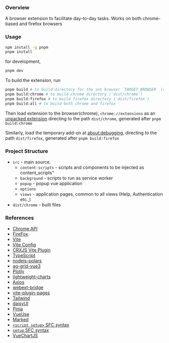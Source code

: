 ### Overview

A browser extension to facilitate day-to-day tasks. Works on both chrome-based
and firefox browsers

### Usage

```bash
npm install -g pnpm
pnpm install
```

for development,

```bash
pnpm dev
```

To build the extension, run

```bash
pnpm build # to build directory for the set browser `TARGET_BROWSER` (chrome, firefox)
pnpm build:chrome # to build chrome directory (`dist/chrome`)
pnpm build:firefox # to build firefox directory (`dist/firefox`)
pnpm build:all # to build both chrome and firefox
```

Then load extension to the browser(chrome), `chrome://extensions` as an
[unpacked extension](https://developer.chrome.com/docs/extensions/mv3/getstarted/development-basics/#load-unpacked)
directing to the path `dist/chrome`, generated after `pnpm build:chrome`

Similarly, load the temporary add-on at
[about:debugging](about:debugging#/runtime/this-firefox), directing to the path
`dist/firefox`, generated after `pnpm build:firefox`

### Project Structure

- `src` - main source.
  - `content-scripts` - scripts and components to be injected as
    content_scripts"
  - `background` - scripts to run as service worker
  - `popup` - popup vue application
  - `options`
  - `views` - application pages, common to all views (Help, Authentication
    etc.,)
- `dist/chrome` - built files

### References

- [Chrome API](https://developer.chrome.com/docs/extensions/reference/api)
- [FireFox](https://addons.mozilla.org/en-US/developers/)
- [Vite](https://vitejs.dev/)
- [Vite Config](https://vitejs.dev/config/)
- [CRXJS Vite Plugin](https://crxjs.dev/vite-plugin)
- [TypeScript](https://www.typescriptlang.org/)
- [nodejs-polars](https://pola-rs.github.io/nodejs-polars/index.html)
- [ag-grid-vue3](https://www.ag-grid.com/vue-data-grid/deep-dive/)
- [Plotly](https://plotly.com/javascript/)
- [lightweight-charts](https://github.com/tradingview/lightweight-charts)
- [Axios](https://axios-http.com/docs/example)
- [webext-bridge](https://github.com/zikaari/webext-bridge)
- [vite-plugin-pages](https://github.com/hannoeru/vite-plugin-pages)
- [Tailwind](https://tailwindcss.com/)
- [daisyUI](https://daisyui.com/)
- [Pinia](https://pinia.vuejs.org/)
- [VueUse](https://github.com/antfu/vueuse)
- [Marked](https://github.com/markedjs/marked)
- [`<script setup>` SFC syntax](https://github.com/vuejs/rfcs/pull/227)
- [`setup` SFC syntax](https://pinia.vuejs.org/cookbook/composables.html#Setup-Stores)
- [VueChartJS](https://vue-chartjs.org/guide/#introduction)
